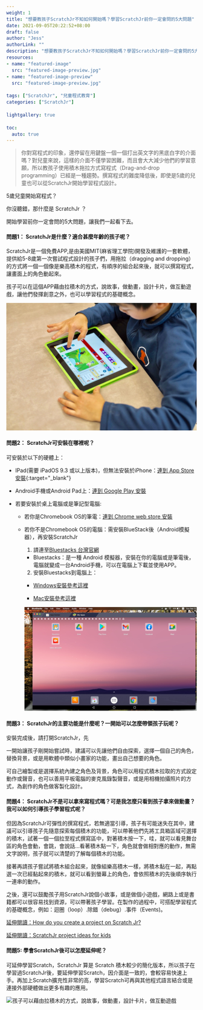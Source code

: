 ```yaml
---
weight: 1
title: "想要教孩子ScratchJr不知如何開始嗎？學習ScratchJr前你一定會問的5大問題"
date: 2021-09-05T20:22:52+08:00
draft: false
author: "Jess"
authorLink: ""
description: "想要教孩子ScratchJr不知如何開始嗎？學習ScratchJr前你一定會問的5大問題"
resources:
- name: "featured-image"
  src: "featured-image-preview.jpg"
- name: "featured-image-preview"
  src: "featured-image-preview.jpg"

tags: ["ScratchJr", "兒童程式教育"]
categories: ["ScratchJr"]

lightgallery: true

toc:
  auto: true
---
```

> 你對寫程式的印象，還停留在用鍵盤一個一個打出英文字的黑底白字的介面嗎？對兒童來說，這樣的介面不僅學習困難，而且會大大減少他們的學習意願，所以教孩子使用積木拖拉方式寫程式（Drag-and-drop programming）已經是一種趨勢。撰寫程式的難度降低後，即使是5歲的兒童也可以從ScratchJr開始學習程式設計。

5歲兒童開始寫程式？

你沒聽錯，那什麼是 ScratchJr ？

開始學習前你一定會問的5大問題，讓我們一起看下去。

#### 問題1： ScratchJr是什麼？適合甚麼年齡的孩子呢？

ScratchJr是一個免費APP,是由美國MIT(麻省理工學院)開發及維護的一套軟體，提供給5-8歲第一次嘗試程式設計的孩子們，用拖拉（dragging and dropping）的方式將一個一個像是樂高積木的程式，有順序的組合起來後，就可以撰寫程式，讓畫面上的角色動起來。

孩子可以在這個APP藉由拉積木的方式，說故事，做動畫，設計卡片，做互動遊戲，讓他們發揮創意之外，也可以學習程式的基礎概念。

![5-8歲第一次嘗試程式設計的孩子們，可以藉由拉積木的方式，說故事，做動畫，設計卡片，做互動遊戲](use_scratch.jpg "5-8歲第一次嘗試程式設計的孩子們，可以藉由拉積木的方式，說故事，做動畫，設計卡片，做互動遊戲")


#### 問題2： ScratchJr可安裝在哪裡呢？

可安裝於以下的硬體上：

- IPad(需要 iPadOS 9.3 或以上版本)，但無法安裝於iPhone：[連到 App Store 安裝](https://apps.apple.com/us/app/scratchjr/id895485086?ls=1){:target="_blank"}

- Android手機或Android Pad上：<a href="https://play.google.com/store/apps/details?id=org.scratchjr.android" target="_blank">連到 Google Play 安裝</a>
  
- 若要安裝於桌上電腦或是筆記型電腦:
  * 若你是Chromebook OS的筆電：<a href="https://chrome.google.com/webstore/detail/scratchjr/oipimoeophamdcmjcfameoojlbhbgjda" target="_blank">連到 Chrome web store 安裝</a>
  * 若你不是Chromebook OS的電腦：需安裝BlueStack後（Android模擬器），再安裝ScratchJr
    
    1. 請連至<a href="https://www.bluestacks.com/tw/index.html" target="_blank">Bluestacks 台灣官網</a>
      * Bluestacks：是一種 Android 模擬器，安裝在你的電腦或是筆電後，電腦就變成一台Android手機，可以在電腦上下載並使用APP。

    2. 安裝Bluestacks到電腦上：
      * <a href="https://support.bluestacks.com/hc/zh-tw/articles/360013662851-%E5%A6%82%E4%BD%95%E4%B8%8B%E8%BC%89%E5%92%8C%E5%AE%89%E8%A3%9DBlueStacks-" target="_blank"> Windows安裝參考這裡 </a>
        
      * <a href="https://support.bluestacks.com/hc/zh-tw/articles/360000736632-%E5%A6%82%E4%BD%95%E5%9C%A8Mac%E7%B3%BB%E7%B5%B1%E4%B8%8A%E5%AE%89%E8%A3%9D%E4%B8%A6%E5%95%9F%E5%8B%95BlueStacks-" target="_blank">Mac安裝參考這裡</a>

      ![安裝BlueStack後（Android模擬器），再安裝ScratchJr，就可以在電腦上使用ScratchJr](bluestack.jpg "安裝BlueStack後（Android模擬器），再安裝ScratchJr，就可以在電腦上使用ScratchJr")
  
#### 問題3： ScratchJr的主要功能是什麼呢？一開始可以怎麼帶領孩子玩呢？

安裝完成後，請打開ScratchJr，先

一開始讓孩子剛開始嘗試時，建議可以先讓他們自由探索，選擇一個自己的角色，替換背景，或是用軟體中類似小畫家的功能，畫出自己想要的角色。

可自己繪製或是選擇系統內建之角色及背景，角色可以用程式積木拉取的方式設定動作或聲音，也可以善用平板電腦的麥克風錄製聲音，或是用相機拍攝照片的方式，為創作的角色做客製化設計。




#### 問題4： ScratchJr不是可以拿來寫程式嗎？可是我怎麼只看到孩子拿來做動畫？我可以如何引導孩子學習程式呢？

但因為ScratchJr可彈性的撰寫程式，若無適當引導，孩子有可能迷失在其中，建議可以引導孩子先隨意探索每個積木的功能，可以帶著他們先將工具箱區域可選擇的積木，試著一個一個拉至程式撰寫區中，對著積木按一下，哇，就可以看見舞台區的角色會動，會跳，會說話...看著積木點一下，角色就會做相對應的動作，無需文字說明，孩子就可以清楚的了解每個積木的功能。

接著再請孩子嘗試將積木組合起來，就像組樂高積木一樣，將積木黏在一起，再點選一次已經黏起來的積木，就可以看到螢幕上的角色，會依照積木的先後順序執行一連串的動作。

之後，還可以鼓勵孩子用ScratchJr說個小故事，或是做個小遊戲，網路上或是書籍都可以很容易找到資源，可以帶著孩子學習。在製作的過程中，可搭配學習程式的基礎概念，例如：迴圈（loop）.除錯（debug）.事件（Events)。

[延伸閱讀：How do you create a project on Scratch Jr?](https://assemble.io)

[延伸閱讀：ScratchJr project ideas for kids](https://assemble.io)

#### 問題5:  學會ScratchJr後可以怎麼延伸呢？

可延伸學習Scratch，ScratchJr 算是 Scratch 積木較少的簡化版本，所以孩子在學習過ScratchJr後，要延伸學習Scratch，因介面是一致的，會較容易快速上手。再加上Scratch擴充性非常的高，學習Scratch可再與其他程式語言結合或是連接外部硬體做出更多有趣的應用。

![孩子可以藉由拉積木的方式，說故事，做動畫，設計卡片，做互動遊戲](/images/lighthouse.jpg "孩子可以藉由拉積木的方式，說故事，做動畫，設計卡片，做互動遊戲")

